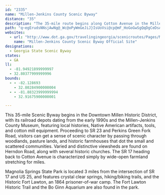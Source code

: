 ```yaml
---
id: "2335"
name: "Millen-Jenkins County Scenic Byway"
distance: "35"
description: "The 35-mile route begins along Cotton Avenue in the Millen historic district, traverses state and county roads in Jenkins County, and ends at SR 17 in Millen."
path: "q~egErudsNNsjAwNg@_Wc@oPyWmGeJiJ}IsUoVsi@cp@mF_HoGoGwSgQqDgCeDsAsCs@_~@gMiXkD{z@{I}E{@cFcBiDwAqjAaq@kPsNa[iYgEcDqLoKoB}AgS{LoDgB{CkAo@GcAJmThG}VrG_LzBwCXcCE}@C_Fw@iBKmBDwYlEoAlL_PvoAcCpNcEjRyA~HObD@fCRrC~@xFhQzrAxChSl@dFVfHqAth@c@hL?zT_@tHiB`Rt@nMxAzPBrBCxFUlCcAzFeArEcAfHY`E_A~\\OxDClGl@hQbG`v@NbFOpD[fCeJrj@cAbH[xE?rBVjDlYpxA|I~d@|J`g@^pArAlCz@~@lA`ArOrJnRjGtNvDzJxB|CbAbCfB~@lA|DxIdBrCrAnAdMvInBzAgJnPoAxCkFnPo@lDo@`JUzAyAxEqC`FmI`N_CdD_L`O{a@fh@aFvGmFvIsTx_@{Rf\\o^zn@wEjHiDtE~d@p^fF~CblAje@`{@~^l_@hQx@r@vBtCx@rBd@dCl@bLhEdeAXxCx@rCx@xA~AbBbCfAxBXlDKzXaCxIs@jB_@tNkAhHw@fTgBbGDpG`AjM|BpGjBtKtFv[`OxAfArCdAdKrC|LfCrA?jBK|ImBnQgCdMq@`C?pAD|Cj@x@R~Ar@bG~CdMnJxExCzCpApJlCt@cXfGenCnKwuHh@sHj@uFnaAweGnEoWdXibBbEeVnFy]vFw\\dAmJJmBDaF}DsnABot@"
websites:
  - url: "http://www.dot.ga.gov/travelingingeorgia/scenicroutes/Pages/MillenJenkins.aspx"
    name: "Millen-Jenkins County Scenic Byway Official Site"
designations:
  - Georgia State Scenic Byway
states:
  - GA
ll:
  - -81.94921899999997
  - 32.80377999999996
bounds:
  - - -82.128693
    - 32.80284900000004
  - - -81.88323999999994
    - 32.91675900000001

---
```


This 35-mile Scenic Byway begins in the Downtown Millen Historic District, with its railroad depots dating from the early 1990s and the Millen-Jenkins County Museum, featuring local histories, Native American artifacts, tools, and cotton mill equipment. Proceeding to SR 23 and Perkins Green Fork Road, visitors can get a sense of scenic character by passing through woodlands, pasture lands, and historic farmhouses that dot the small and scattered communities. Varied and distinctive viewsheds are found on Herndon Road, along with several historic churches. The SR 17 heading back to Cotton Avenue is characterized simply by wide-open farmland stretching for miles.

Magnolia Springs State Park is located 3 miles from the intersection of SR 17 and US 25, and features crystal clear springs, hiking/biking trails, and the Historic Fort Lawton, an 1864 prisoner-of-war camp. The Fort Lawton Historic Trail and the Bo Ginn Aquarium are also found in the park.
